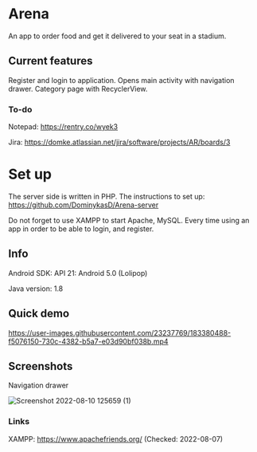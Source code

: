 # Arena
An app to order food and get it delivered to your seat in a stadium.

## Current features
Register and login to application. Opens main activity with navigation drawer. Category page with RecyclerView.

### To-do
Notepad: https://rentry.co/wyek3

Jira: https://domke.atlassian.net/jira/software/projects/AR/boards/3
# Set up
The server side is written in PHP. The instructions to set up: https://github.com/DominykasD/Arena-server

Do not forget to use XAMPP to start Apache, MySQL. Every time using an app in order to be able to login, and register.

## Info
Android SDK: API 21: Android 5.0 (Lolipop)

Java version: 1.8

## Quick demo
https://user-images.githubusercontent.com/23237769/183380488-f5076150-730c-4382-b5a7-e03d90bf038b.mp4

## Screenshots
Navigation drawer

![Screenshot 2022-08-10 125659 (1)](https://user-images.githubusercontent.com/23237769/183874717-5eed4438-5f94-49cf-878a-b87565e451ac.png)



### Links
XAMPP: https://www.apachefriends.org/ (Checked: 2022-08-07)

